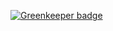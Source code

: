 

[![Greenkeeper badge](https://badges.greenkeeper.io/stableShip/amqp_demo.svg)](https://greenkeeper.io/)